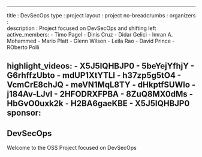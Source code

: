 
---
title           : DevSecOps
type            : project
layout          : project
no-breadcrumbs  :
organizers      :  
description     : Project focused on DevSecOps and shifting left
active_members:
    - Timo Pagel
    - Dinis Cruz
    - Didar Gelici
    - Imran A. Mohammed
    - Mario Platt
    - Glenn Wilson
    - Leila Rao
    - David Prince
    - ROberto Polli
    
highlight_videos:
    - X5J5IQHBJP0
    - 5beYejYfhjY
    - G6rhffzUbto
    - mdUP1XtYTLI
    - h37zp5g5tO4
    - VcmCrE8chJQ
    - meVN1MqL8TY
    - dHkptfSUWlo
    - j184Av-LJvI
    - 2HFODRXFPBA
    - 8ZuQ8MX0dMs
    - HbGvO0uxk2k
    - H2BA6gaeKBE
    - X5J5IQHBJP0
sponsor: 
---

## DevSecOps

Welcome to the OSS Project focused on  DevSecOps
